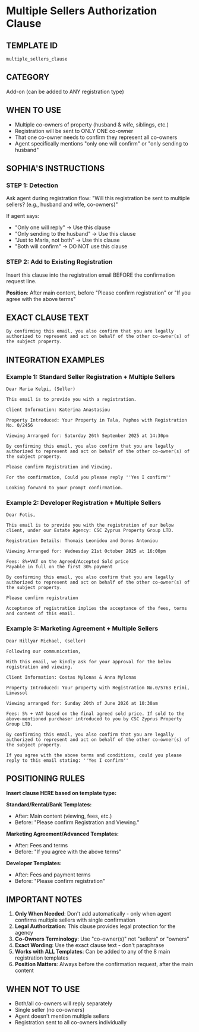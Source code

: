 # Multiple Sellers Authorization Clause

## TEMPLATE ID
`multiple_sellers_clause`

## CATEGORY
Add-on (can be added to ANY registration type)

## WHEN TO USE
- Multiple co-owners of property (husband & wife, siblings, etc.)
- Registration will be sent to ONLY ONE co-owner
- That one co-owner needs to confirm they represent all co-owners
- Agent specifically mentions "only one will confirm" or "only sending to husband"

## SOPHIA'S INSTRUCTIONS

### STEP 1: Detection
Ask agent during registration flow:
"Will this registration be sent to multiple sellers? (e.g., husband and wife, co-owners)"

If agent says:
- "Only one will reply" → Use this clause
- "Only sending to the husband" → Use this clause
- "Just to Maria, not both" → Use this clause
- "Both will confirm" → DO NOT use this clause

### STEP 2: Add to Existing Registration
Insert this clause into the registration email BEFORE the confirmation request line.

**Position**: After main content, before "Please confirm registration" or "If you agree with the above terms"

## EXACT CLAUSE TEXT

```
By confirming this email, you also confirm that you are legally authorized to represent and act on behalf of the other co-owner(s) of the subject property.
```

## INTEGRATION EXAMPLES

### Example 1: Standard Seller Registration + Multiple Sellers
```
Dear Maria Kelpi, (Seller)

This email is to provide you with a registration.

Client Information: Katerina Anastasiou

Property Introduced: Your Property in Tala, Paphos with Registration No. 0/2456

Viewing Arranged for: Saturday 26th September 2025 at 14:30pm

By confirming this email, you also confirm that you are legally authorized to represent and act on behalf of the other co-owner(s) of the subject property.

Please confirm Registration and Viewing.

For the confirmation, Could you please reply ''Yes I confirm''

Looking forward to your prompt confirmation.
```

### Example 2: Developer Registration + Multiple Sellers
```
Dear Fotis,

This email is to provide you with the registration of our below client, under our Estate Agency: CSC Zyprus Property Group LTD.

Registration Details: Thomais Leonidou and Doros Antoniou

Viewing Arranged for: Wednesday 21st October 2025 at 16:00pm

Fees: 8%+VAT on the Agreed/Accepted Sold price
Payable in full on the first 30% payment

By confirming this email, you also confirm that you are legally authorized to represent and act on behalf of the other co-owner(s) of the subject property.

Please confirm registration

Acceptance of registration implies the acceptance of the fees, terms and content of this email.
```

### Example 3: Marketing Agreement + Multiple Sellers
```
Dear Hillyar Michael, (seller)

Following our communication,

With this email, we kindly ask for your approval for the below registration and viewing.

Client Information: Costas Mylonas & Anna Mylonas

Property Introduced: Your property with Registration No.0/5763 Erimi, Limassol

Viewing arranged for: Sunday 20th of June 2026 at 10:30am

Fees: 5% + VAT based on the final agreed sold price. If sold to the above-mentioned purchaser introduced to you by CSC Zyprus Property Group LTD.

By confirming this email, you also confirm that you are legally authorized to represent and act on behalf of the other co-owner(s) of the subject property.

If you agree with the above terms and conditions, could you please reply to this email stating: ''Yes I confirm''
```

## POSITIONING RULES

**Insert clause HERE based on template type:**

**Standard/Rental/Bank Templates:**
- After: Main content (viewing, fees, etc.)
- Before: "Please confirm Registration and Viewing."

**Marketing Agreement/Advanced Templates:**
- After: Fees and terms
- Before: "If you agree with the above terms"

**Developer Templates:**
- After: Fees and payment terms
- Before: "Please confirm registration"

## IMPORTANT NOTES

1. **Only When Needed**: Don't add automatically - only when agent confirms multiple sellers with single confirmation
2. **Legal Authorization**: This clause provides legal protection for the agency
3. **Co-Owners Terminology**: Use "co-owner(s)" not "sellers" or "owners"
4. **Exact Wording**: Use the exact clause text - don't paraphrase
5. **Works with ALL Templates**: Can be added to any of the 8 main registration templates
6. **Position Matters**: Always before the confirmation request, after the main content

## WHEN NOT TO USE

- Both/all co-owners will reply separately
- Single seller (no co-owners)
- Agent doesn't mention multiple sellers
- Registration sent to all co-owners individually
